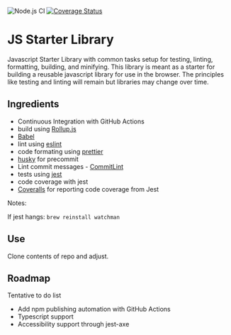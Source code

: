![Node.js CI](https://github.com/davezen1/js-library-starter/workflows/Node.js%20CI/badge.svg)
[![Coverage Status](https://coveralls.io/repos/github/davezen1/js-library-starter/badge.svg?branch=master)](https://coveralls.io/github/davezen1/js-library-starter?branch=master)

# JS Starter Library

Javascript Starter Library with common tasks setup for testing, linting, formatting, building, and minifying. This library is meant as a starter for building a reusable javascript library for use in the browser. The principles like testing and linting will remain but libraries may change over time.

##

## Ingredients

- Continuous Integration with GitHub Actions
- build using [Rollup.js](https://rollupjs.org/guide/en/)
- [Babel](https://babeljs.io/)
- lint using [eslint](https://eslint.org/)
- code formating using [prettier](https://prettier.io/)
- [husky](https://github.com/typicode/husky) for precommit
- Lint commit messages - [CommitLint](https://commitlint.js.org/#/)
- tests using [jest](https://jestjs.io/)
- code coverage with jest
- [Coveralls](https://coveralls.io/) for reporting code coverage from Jest

Notes:

If jest hangs:
`brew reinstall watchman`

## Use

Clone contents of repo and adjust.

## Roadmap

Tentative to do list

- Add npm publishing automation with GitHub Actions
- Typescript support
- Accessibility support through jest-axe
